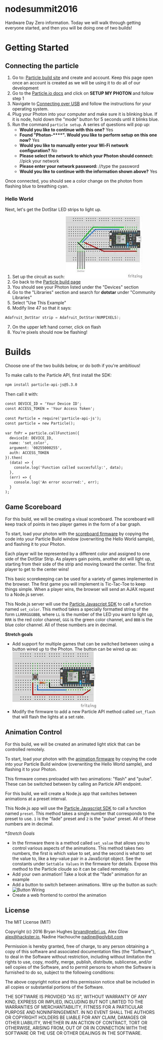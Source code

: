 # nodesummit2016

Hardware Day Zero information. Today we will walk through getting everyone started, and then you will be doing one of two builds!

# Getting Started

## Connecting the particle

1. Go to: [Particle build site](https://build.particle.io/) and create and account.  Keep this page open once an account is created as we will be using it to do all of our development
2. Go to the [Particle.io docs](https://docs.particle.io/guide/getting-started/intro/photon/) and click on **SETUP MY PHOTON** and follow step 1
3. Navigate to [Connecting over USB](https://docs.particle.io/guide/getting-started/connect/photon/) and follow the instructions for your operating system.
4. Plug your Photon into your computer and make sure it is blinking blue. If it is node, hold down the "mode" button for 5 seconds until it blinks blue.
5. Run the command `particle setup`. A series of questions will pop up:
    - **Would you like to continue with this one?** Yes
    - **Found "Photon-****". Would you like to perform setup on this one now?** Yes
    - **Would you like to manually enter your Wi-Fi network configuration?** No
    - **Please select the network to which your Photon should connect:** //pick your network
    - **Please enter your network password:** //type the password
    - **Would you like to continue with the information shown above?**  Yes

Once connected, you should see a color change on the photon from flashing blue to breathing cyan.

### Hello World

Next, let's get the DotStar LED strips to light up.

1. Set up the circuit as such:
![Photon Connections](https://raw.githubusercontent.com/alormil/particle-photon-tic-tac-toe/master/resources/board-layout.jpeg)
2. Go back to the [Particle build page](https://build.particle.io/build/new)
3. You should see your Photon listed under the "Devices" section
4. Go to the "Libraries" section and search for **dotstar** under "Community Libraries"
5. Select "Use This Example"
6. Modify line 47 so that it says:

```c
Adafruit_DotStar strip = Adafruit_DotStar(NUMPIXELS);
```

7. On the upper left hand corner, click on flash
8. You're pixels should now be flashing!

# Builds

Choose one of the two builds below, or do both if you're ambitious!

To make calls to the Particle API, first install the SDK:

```sh
npm install particle-api-js@5.3.0
```

Then call it with:

```
const DEVICE_ID = 'Your Device ID';
const ACCESS_TOKEN = 'Your Access Token';

const Particle = require('particle-api-js');
const particle = new Particle();

var fnPr = particle.callFunction({
  deviceId: DEVICE_ID,
  name: 'set_color',
  argument: '00255000255',
  auth: ACCESS_TOKEN
}).then(
  (data) => {
    console.log('Function called succesfully:', data);
  },
  (err) => {
    console.log('An error occurred:', err);
  }
);
```

## Game Scoreboard

For this build, we will be creating a visual scoreboard. The scoreboard will keep track of points in two player games in the form of a bar graph.

To start, load your photon with the [scoreboard firmware](firmware/scoreboard.c) by copying the code into your Particle Build window (overwriting the Hello World sample), and flashing it to your Photon.

Each player will be represented by a different color and assigned to one side of the DotStar Strip. As players gain points, another dot will light up, starting from their side of the strip and moving toward the center. The first player to get to the center wins!

This basic scorekeeping can be used for a variety of games implemented in the browser. The first game you will implement is Tic-Tac-Toe to keep things simple. When a player wins, the browser will send an AJAX request to a Node.js server.

This Node.js server will use the [Particle Javascript SDK](https://docs.particle.io/reference/javascript/) to call a function named `set_color`. This method takes a specially formatted string of the form `LLRRRGGGBBB`, where `LL` is the number of the LED you want to light up, `RRR` is the red color channel, `GGG` is the green color channel, and `BBB` is the blue color channel. All of these numbers are in decimal.

**Stretch goals**

- Add support for multiple games that can be switched between using a button wired up to the Photon. The button can be wired up as:
![Button Wiring](https://raw.githubusercontent.com/alormil/particle-photon-tic-tac-toe/master/resources/button-layout.png)
- Modify the firmware to add a new Particle API method called `set_flash` that will flash the lights at a set rate.

## Animation Control

For this build, we will be created an animated light stick that can be controlled remotely.

To start, load your photon with the [animation firmware](firmware/animation.c) by copying the code into your Particle Build window (overwriting the Hello World sample), and flashing it to your Photon.

This firmware comes preloaded with two animations: "flash" and "pulse". These can be switched between by calling an Particle API endpoint.

For this build, we will create a Node.js app that switches between animations at a preset interval.

This Node.js app will use the [Particle Javascript SDK](https://docs.particle.io/reference/javascript/) to call a function named `preset`. This method takes a single number that corresponds to the preset to use. `1` is the "fade" preset and `2` is the "pulse" preset. All of these numbers are in decimal.

**Stretch Goals*

- In the firmware there is a method called `set_value` that allows you to control various aspects of the animations. This method takes two numbers, the first is which value to set, and the second is what to set the value to, like a key-value pair in a JavaScript object. See the constants under `Settable Values` in the firmware for details. Expose this method to the Particle cloude so it can be called remotely.
- Add your own animation! Take a look at the "fade" animation for an example
- Add a button to switch between animations. Wire up the button as such:
![Button Wiring](https://theoreticalideations.com/static/fritzing_button.png)
- Create a web frontend to control the animation

## License

The MIT License (MIT)

Copyright (c) 2016 Bryan Hughes <bryan@nebri.us>, Alex Glow <alex@hackster.io>,
Nadine Hachouche <nadine@polybit.com>

Permission is hereby granted, free of charge, to any person obtaining a copy
of this software and associated documentation files (the "Software"), to deal
in the Software without restriction, including without limitation the rights
to use, copy, modify, merge, publish, distribute, sublicense, and/or sell
copies of the Software, and to permit persons to whom the Software is
furnished to do so, subject to the following conditions:

The above copyright notice and this permission notice shall be included in all
copies or substantial portions of the Software.

THE SOFTWARE IS PROVIDED "AS IS", WITHOUT WARRANTY OF ANY KIND, EXPRESS OR
IMPLIED, INCLUDING BUT NOT LIMITED TO THE WARRANTIES OF MERCHANTABILITY,
FITNESS FOR A PARTICULAR PURPOSE AND NONINFRINGEMENT. IN NO EVENT SHALL THE
AUTHORS OR COPYRIGHT HOLDERS BE LIABLE FOR ANY CLAIM, DAMAGES OR OTHER
LIABILITY, WHETHER IN AN ACTION OF CONTRACT, TORT OR OTHERWISE, ARISING FROM,
OUT OF OR IN CONNECTION WITH THE SOFTWARE OR THE USE OR OTHER DEALINGS IN THE
SOFTWARE.
